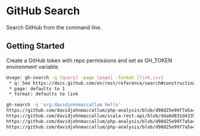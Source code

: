 # GitHub Search

Search GitHub from the command line.

## Getting Started

Create a GitHub token with repo permissions and set as GH_TOKEN environment variable.

```sh
Usage: gh-search -q [query] -page [page] -format [link,csv]
 * q: See https://docs.github.com/en/rest/reference/search#constructing-a-search-query
 * page: defaults to 1
 * format: defaults to link
```

```sh
gh-search -q 'org:davidjohnmaccallum hello'
https://github.com/davidjohnmaccallum/php-analysis/blob/d98d25e99f7a5a4f479c9da42e73251e5f968a83/test/fsToTree/1/1_1/1_1_1.php
https://github.com/davidjohnmaccallum/scala-rest-api/blob/dda6d831d4339e746b0f329e50f6d04a8b8db297/app/controllers/SimpleController.scala
https://github.com/davidjohnmaccallum/php-analysis/blob/d98d25e99f7a5a4f479c9da42e73251e5f968a83/test/fsToTree/1/1_1/1_1_2.php
https://github.com/davidjohnmaccallum/php-analysis/blob/d98d25e99f7a5a4f479c9da42e73251e5f968a83/test/treeFind.test.js
```